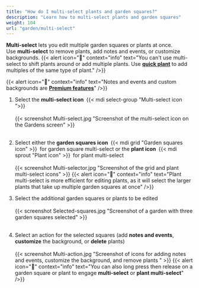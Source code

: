 ```yaml
---
title: "How do I multi-select plants and garden squares?"
description: "Learn how to multi-select plants and garden squares"
weight: 104
url: "garden/multi-select"
---
```

**Multi-select** lets you edit multiple garden squares or plants at once.
<br />Use **multi-select** to remove plants, add notes and events, or customize backgrounds.
{{< alert icon="🥕" context="info" text="You can't use multi-select to shift plants around or add multiple plants. Use [**quick plant**](../../plants/add-plants) to add multiples of the same type of plant." />}}

{{< alert icon="💸" context="info" text="Notes and events and custom backgrounds are [**Premium features**](../../account/premium-subscription)" />}}

1. Select the **multi-select icon** {{< mdi select-group "Multi-select icon ">}} <br /><br />
{{< screenshot Multi-select.jpg "Screenshot of the multi-select icon on the Gardens screen" >}}<br /><br />

2. Select either the **garden squares icon** {{< mdi grid "Garden squares icon" >}} for garden square multi-select or the **plant icon** {{< mdi sprout "Plant icon" >}} for plant multi-select<br /><br />
{{< screenshot Multi-selector.jpg "Screenshot of the grid and plant multi-select icons" >}}
{{< alert icon="🌱" context="info" text="Plant multi-select is more efficient for editing plants, as it will select the larger plants that take up multiple garden squares at once" />}}

3. Select the additional garden squares or plants to be edited<br /><br />
{{< screenshot Selected-squares.jpg "Screenshot of a garden with three garden squares selected" >}}<br /><br />

4. Select an action for the selected squares (add **notes and events**, **customize** the background, or **delete** plants)<br /><br />
{{< screenshot Multi-action.jpg "Screenshot of icons for adding notes and events, customize the background, and remove plants " >}}
{{< alert icon="🍅" context="info" text="You can also long press then release on a garden square or plant to engage **multi-select** or **plant multi-select**" />}}
